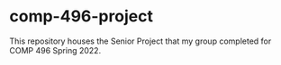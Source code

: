 # comp-496-project
This repository houses the Senior Project that my group completed for COMP 496 Spring 2022. 
